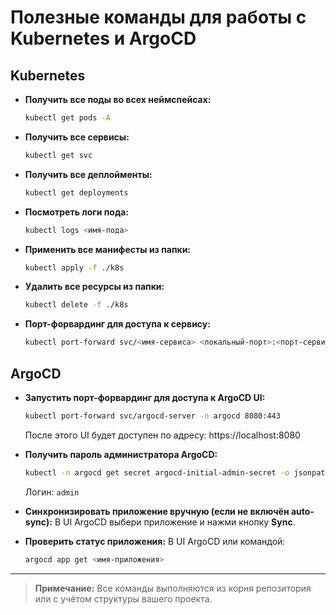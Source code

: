 # Полезные команды для работы с Kubernetes и ArgoCD

## Kubernetes

- **Получить все поды во всех неймспейсах:**
  ```bash
  kubectl get pods -A
  ```
- **Получить все сервисы:**
  ```bash
  kubectl get svc
  ```
- **Получить все деплойменты:**
  ```bash
  kubectl get deployments
  ```
- **Посмотреть логи пода:**
  ```bash
  kubectl logs <имя-пода>
  ```
- **Применить все манифесты из папки:**
  ```bash
  kubectl apply -f ./k8s
  ```
- **Удалить все ресурсы из папки:**
  ```bash
  kubectl delete -f ./k8s
  ```
- **Порт-форвардинг для доступа к сервису:**
  ```bash
  kubectl port-forward svc/<имя-сервиса> <локальный-порт>:<порт-сервиса>
  ```

## ArgoCD

- **Запустить порт-форвардинг для доступа к ArgoCD UI:**
  ```bash
  kubectl port-forward svc/argocd-server -n argocd 8080:443
  ```
  После этого UI будет доступен по адресу: https://localhost:8080

- **Получить пароль администратора ArgoCD:**
  ```bash
  kubectl -n argocd get secret argocd-initial-admin-secret -o jsonpath="{.data.password}" | base64 -d; echo
  ```
  Логин: `admin`

- **Синхронизировать приложение вручную (если не включён auto-sync):**
  В UI ArgoCD выбери приложение и нажми кнопку **Sync**.

- **Проверить статус приложения:**
  В UI ArgoCD или командой:
  ```bash
  argocd app get <имя-приложения>
  ```

---

> **Примечание:**
> Все команды выполняются из корня репозитория или с учётом структуры вашего проекта. 